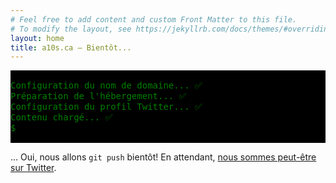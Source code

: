 ```yaml
---
# Feel free to add content and custom Front Matter to this file.
# To modify the layout, see https://jekyllrb.com/docs/themes/#overriding-theme-defaults
layout: home
title: a10s.ca – Bientôt...
---
```


<pre style="background: black; color: green;">

Configuration du nom de domaine... ✅
Préparation de l'hébergement... ✅
Configuration du profil Twitter... ✅
Contenu chargé... ✅
$

</pre>

... Oui, nous allons `git push` bientôt! En attendant, <a href="https://twitter.com/a10s_ca">nous sommes peut-être sur Twitter</a>.
